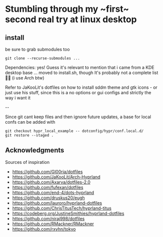# Stumbling through my ~first~ second real try at linux desktop

## install

be sure to grab submodules too

```
git clone --recurse-submodules ...
```

Dependencies: yes!
Guess it's relevant to mention that i came from a KDE desktop base
... moved to install.sh, though It's probably not a complete list 🤷‍♂
(i use Arch btw)

Refer to JaKooLit's dotfiles on how to install sddm theme and gtk icons - or just use his stuff, since this is a no options or gui configs and strictly the way i want it

--

Since git cant keep files and then ignore future updates, a base for local confs can be added with

```
git checkout hypr_local_example -- dotconfig/hypr/conf.local.d/
git restore --staged .
```

## Acknowledgments

Sources of inspiration

- https://github.com/Gl00ria/dotfiles
- https://github.com/JaKooLit/Arch-Hyprland
- https://github.com/Axarva/dotfiles-2.0
- https://github.com/fufexan/dotfiles
- https://github.com/end-4/dots-hyprland
- https://github.com/druskus20/eugh
- https://github.com/lauroro/hyprland-dotfiles
- https://github.com/ChrisTitusTech/hyprland-titus
- https://codeberg.org/JustineSmithies/hyprland-dotfiles
- https://github.com/niraj998/dotfiles
- https://github.com/RMackner/RMackner
- https://github.com/rxyhn/tokyo
